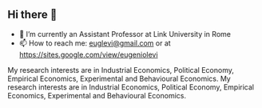 ## Hi there 👋

- 🔭 I’m currently an Assistant Professor at Link University in Rome 
- 📫 How to reach me: euglevi@gmail.com or at https://sites.google.com/view/eugeniolevi

My research interests are in Industrial Economics, Political Economy, Empirical Economics, Experimental and Behavioural Economics. My research interests are in Industrial Economics, Political Economy, Empirical Economics, Experimental  and Behavioural Economics.    


